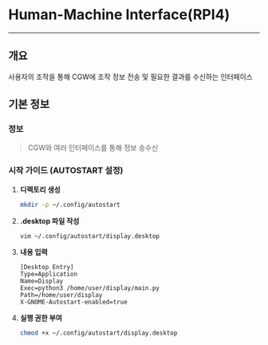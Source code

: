 # Human-Machine Interface(RPI4)

---

## 개요

사용자의 조작을 통해 CGW에 조작 정보 전송 및 필요한 결과를 수신하는 인터페이스

## 기본 정보

### 정보

> CGW와 여러 인터페이스를 통해 정보 송수신
> 

### 시작 가이드 (AUTOSTART 설정)

1. **디렉토리 생성**
    
    ```bash
    mkdir -p ~/.config/autostart
    ```
    
2. **.desktop 파일 작성**
    
    ```bash
    vim ~/.config/autostart/display.desktop
    ```
    
3. **내용 입력**
    
    ```
    [Desktop Entry]
    Type=Application
    Name=Display
    Exec=python3 /home/user/display/main.py
    Path=/home/user/display
    X-GNOME-Autostart-enabled=true
    ```
    
4. **실행 권한 부여**
   ```bash
   chmod +x ~/.config/autostart/display.desktop
   ``` 
